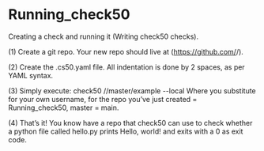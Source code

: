 # Running_check50
Creating a check and running it (Writing check50 checks).

(1) Create a git repo. Your new repo should live at \(https://github.com/<user>/<repo>\).

(2) Create the .cs50.yaml file. All indentation is done by 2 spaces, as per YAML syntax.

(3) Simply execute: check50 <owner>/<repo>/master/example --local
Where you substitute <owner> for your own username,
<repo> for the repo you’ve just created = Running_check50,
master = main.

(4) That’s it! You know have a repo that check50 can use to check whether a python file called hello.py
prints Hello, world! and exits with a 0 as exit code.
